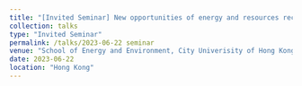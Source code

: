 ```yaml
---
title: "[Invited Seminar] New opportunities of energy and resources recovery enabled by novel nitrogen conversion"
collection: talks
type: "Invited Seminar"
permalink: /talks/2023-06-22 seminar
venue: "School of Energy and Environment, City Univerisity of Hong Kong"
date: 2023-06-22
location: "Hong Kong"
---
```



